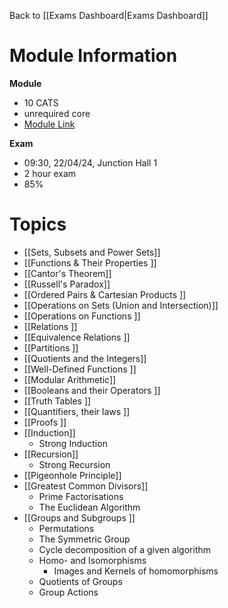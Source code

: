 Back to [[Exams Dashboard|Exams Dashboard]]
# Module Information
**Module**
- 10 CATS
- unrequired core
- [Module Link](https://moodle.warwick.ac.uk/course/view.php?id=60774)

**Exam**
- 09:30, 22/04/24, Junction Hall 1
- 2 hour exam
- 85%
# Topics 

- [[Sets, Subsets and Power Sets]]
- [[Functions & Their Properties ]]
- [[Cantor's Theorem]]
- [[Russell's Paradox]]
- [[Ordered Pairs & Cartesian Products ]]
- [[Operations on Sets (Union and Intersection)]]
- [[Operations on Functions ]]
- [[Relations ]]
- [[Equivalence Relations ]]
- [[Partitions ]]
- [[Quotients and the Integers]]
- [[Well-Defined Functions ]]
- [[Modular Arithmetic]]
- [[Booleans and their Operators ]]
- [[Truth Tables ]]
- [[Quantifiers, their laws ]]
- [[Proofs ]]
- [[Induction]]
	- Strong Induction
- [[Recursion]]
	- Strong Recursion
- [[Pigeonhole Principle]]
- [[Greatest Common Divisors]]
	- Prime Factorisations 
	- The Euclidean Algorithm 
- [[Groups and Subgroups ]]
	- Permutations 
	- The Symmetric Group 
	- Cycle decomposition of a given algorithm 
	- Homo- and Isomorphisms 
		- Images and Kernels of homomorphisms 
	- Quotients of Groups 
	- Group Actions 
